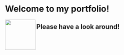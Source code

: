 
<html>
<head>
<body>
    <h1>Welcome to my portfolio!</h1>
<img align="left" width="100" height="100" src="https://media.licdn.com/dms/image/D5603AQF8WLYF8lQaFg/profile-displayphoto-shrink_800_800/0/1673371364395?e=1679529600&v=beta&t=n7czGswW4MZBxmyGw1fxsOV5z10E6QqX10ZhA_v4ZGY">
    <h2>Please have a look around!</h2>
</body>
</html>
</head>
